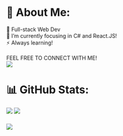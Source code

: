 


# 💫 About Me:
👯 Full-stack Web Dev<br>🔭 I’m currently focusing in C# and React.JS!<br>⚡ Always learning!<br><br>FEEL FREE TO CONNECT WITH ME!<br><a href = "https://linktr.ee/marcellocavazza" target="_blank"><img src="https://img.shields.io/badge/linktree-39E09B?style=for-the-badge&logo=linktree&logoColor=white"></a>

# 📊 GitHub Stats:
![](https://github-readme-streak-stats.herokuapp.com/?user=MarcelloCavazza&theme=dark&hide_border=false)
![](https://github-readme-stats.vercel.app/api/top-langs/?username=MarcelloCavazza&theme=dark&hide_border=false&include_all_commits=false&count_private=true&layout=compact)

###
![](https://quotes-github-readme.vercel.app/api?type=horizontal&theme=radical)

<!-- Proudly created with GPRM ( https://gprm.itsvg.in ) -->
